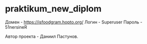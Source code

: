 # praktikum_new_diplom
Домен - https://isfoodgram.hopto.org/
Логин - Superuser
Пароль - 51nersineR

Автор проекта - Даниил Пастунов.